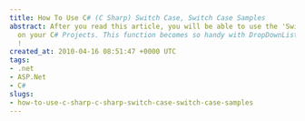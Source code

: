 ```yaml
---
title: How To Use C# (C Sharp) Switch Case, Switch Case Samples
abstract: After you read this article, you will be able to use the 'Switch Case' Function
  on your C# Projects. This function becomes so handy with DropDownList & RadioButtonList
  !
created_at: 2010-04-16 08:51:47 +0000 UTC
tags:
- .net
- ASP.Net
- C#
slugs:
- how-to-use-c-sharp-c-sharp-switch-case-switch-case-samples
---
```

